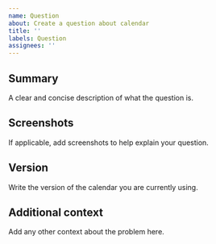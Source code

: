 ```yaml
---
name: Question
about: Create a question about calendar
title: ''
labels: Question
assignees: ''
---
```


<!--
  To make it easier for us to help you, please include as much useful information as possible.

  Useful Links:
  - tutorial: https://github.com/nhn/tui.editor/tree/master/docs
  - API/Example: https://nhn.github.io/tui.editor/latest/

  Before opening a new issue, please search existing issues https://github.com/nhn/tui.editor/issues
-->

## Summary
A clear and concise description of what the question is.

## Screenshots
If applicable, add screenshots to help explain your question.

## Version
Write the version of the calendar you are currently using.

## Additional context
Add any other context about the problem here.
